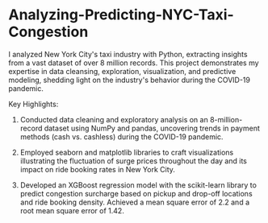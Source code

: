 # Analyzing-Predicting-NYC-Taxi-Congestion

I analyzed New York City's taxi industry with Python, extracting insights from a vast dataset of over 8 million records. This project demonstrates my expertise in data cleansing, exploration, visualization, and predictive modeling, shedding light on the industry's behavior during the COVID-19 pandemic. 

Key Highlights:

1. Conducted data cleaning and exploratory analysis on an 8-million-record dataset using NumPy and pandas, uncovering trends in payment methods (cash vs. cashless) during the COVID-19 pandemic.
   
2. Employed seaborn and matplotlib libraries to craft visualizations illustrating the fluctuation of surge prices throughout the day and its impact on ride booking rates in New York City.

3. Developed an XGBoost regression model with the scikit-learn library to predict congestion surcharge based on pickup and drop-off locations and ride booking density. Achieved a mean square error of 2.2 and a root mean square error of 1.42.
